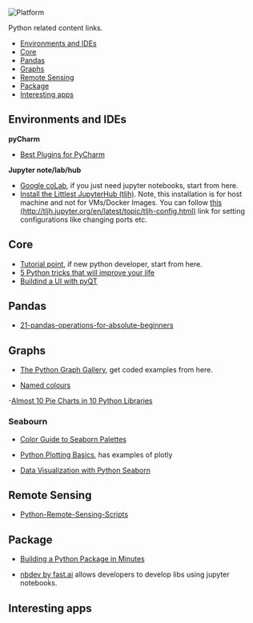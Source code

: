 ![Platform](https://img.shields.io/badge/Language-Python-yellow.svg?longCache=true)

Python related content links.

- [Environments and IDEs](#environments-and-ides)
- [Core](#core)
- [Pandas](#pandas)
- [Graphs](#graphs)
- [Remote Sensing](#remote-sensing)
- [Package](#package)
- [Interesting apps](#interesting-apps)




## Environments and IDEs
__pyCharm__
- [Best Plugins for PyCharm](https://www.youtube.com/watch?v=I5SroLnCVYg&ab_channel=Kite)


__Jupyter note/lab/hub__
- [Google coLab](https://colab.research.google.com/notebooks/intro.ipynb), if you just need jupyter notebooks, start from here.
- [Install the Littlest JupyterHub (tljh)](http://tljh.jupyter.org/en/latest/install/custom-server.html). Note, this installation is for host machine and not for VMs/Docker Images. You can follow [this (http://tljh.jupyter.org/en/latest/topic/tljh-config.html)](http://tljh.jupyter.org/en/latest/topic/tljh-config.html) link for setting configurations like changing ports etc.



## Core
- [Tutorial point](https://www.tutorialspoint.com/python/index.htm), if new python developer, start from here.
- [5 Python tricks that will improve your life](https://www.youtube.com/watch?v=5tcs2qXP3Pg)
- [Buildind a UI with pyQT](https://medium.com/@PanjiBrotoisworo/building-a-python-gui-with-pyqt-designer-987f8a400bdf)




## Pandas

- [21-pandas-operations-for-absolute-beginners](https://towardsdatascience.com/21-pandas-operations-for-absolute-beginners-5653e54f4cda)

## Graphs
- [The Python Graph Gallery](https://python-graph-gallery.com/), get coded examples from here.

- [Named colours](https://matplotlib.org/2.0.2/examples/color/named_colors.html)

-[Almost 10 Pie Charts in 10 Python Libraries](https://blog.algorexhealth.com/2018/03/almost-10-pie-charts-in-10-python-libraries/)

### Seabourn
- [Color Guide to Seaborn Palettes](https://medium.com/@morganjonesartist/color-guide-to-seaborn-palettes-da849406d44f)
- [Python Plotting Basics](https://towardsdatascience.com/python-plotting-basics-simple-charts-with-matplotlib-seaborn-and-plotly-e36346952a3a), has examples of plotly

- [Data Visualization with Python Seaborn](https://www.kaggle.com/jchen2186/data-visualization-with-python-seaborn)



## Remote Sensing
- [Python-Remote-Sensing-Scripts](https://github.com/JavierLopatin/Python-Remote-Sensing-Scripts?fbclid=IwAR0rlRhxwsLxFXnxzCgGWzLrDiV9Dcfm_O35TQogedv-vwfo76smEIebtGI)

## Package
- [Building a Python Package in Minutes](https://medium.com/analytics-vidhya/building-a-python-package-in-minutes-7bb702a6eb65)

- [nbdev by fast.ai](http://nbdev.fast.ai/) allows developers to develop libs using jupyter notebooks.

## Interesting apps
